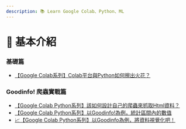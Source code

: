 ```yaml
---
description: 📚 Learn Google Colab、Python、ML
---
```


# 📌 基本介紹



### 基礎篇

* [【Google Colab系列】Colab平台與Python如何擦出火花？](ji-chu-pian/google-colab-xi-lie-colab-ping-tai-yu-python-ru-he-ca-chu-huo-hua.md)

### Goodinfo! 爬蟲實戰篇

* [【Google Colab Python系列】該如何設計自己的爬蟲來抓取Html資料？](goodinfo-pa-chong-shi-zhan-pian/google-colab-xi-lie-gai-ru-he-she-ji-zi-ji-de-pa-chong-lai-zhua-qu-html-zi-liao.md)
* [【Google Colab Python系列】以Goodinfo!為例，統計區間內的數值](goodinfo-pa-chong-shi-zhan-pian/google-colab-xi-lie-yi-goodinfo-wei-li-tong-ji-yi-duan-shi-jian-nei-de-zui-gao-zui-di-zhi-li-shuai.md)
* [📈【Google Colab Python系列】以Goodinfo為例，將資料視覺化吧！](goodinfo-pa-chong-shi-zhan-pian/google-colab-python-xi-lie-yi-goodinfo-wei-li-jiang-zi-liao-shi-jue-hua-ba.md)






